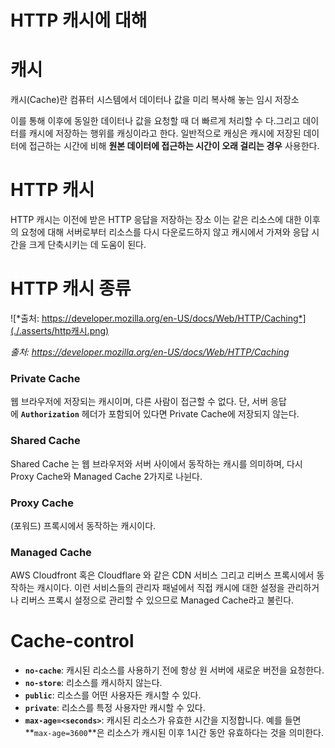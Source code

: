 # HTTP 캐시에 대해

# 캐시

캐시(Cache)란 컴퓨터 시스템에서 데이터나 값을 미리 복사해 놓는 임시 저장소

이를 통해 이후에 동일한 데이터나 값을 요청할 때 더 빠르게 처리할 수 다.그리고 데이터를 캐시에 저장하는 행위를 캐싱이라고 한다. 일반적으로 캐싱은 캐시에 저장된 데이터에 접근하는 시간에 비해 **원본 데이터에 접근하는 시간이 오래 걸리는 경우** 사용한다.

# HTTP 캐시

HTTP 캐시는 이전에 받은 HTTP 응답을 저장하는 장소 이는 같은 리소스에 대한 이후의 요청에 대해 서버로부터 리소스를 다시 다운로드하지 않고 캐시에서 가져와 응답 시간을 크게 단축시키는 데 도움이 된다.

# HTTP 캐시 종류

![*출처: https://developer.mozilla.org/en-US/docs/Web/HTTP/Caching*](./.asserts/http캐시.png)

*출처: https://developer.mozilla.org/en-US/docs/Web/HTTP/Caching*

### **Private Cache**

웹 브라우저에 저장되는 캐시이며, 다른 사람이 접근할 수 없다. 단, 서버 응답에 **`Authorization`** 헤더가 포함되어 있다면 Private Cache에 저장되지 않는다.

### **Shared Cache**

Shared Cache 는 웹 브라우저와 서버 사이에서 동작하는 캐시를 의미하며, 다시 Proxy Cache와 Managed Cache 2가지로 나뉜다.

### **Proxy Cache**

(포워드) 프록시에서 동작하는 캐시이다.

### **Managed Cache**

AWS Cloudfront 혹은 Cloudflare 와 같은 CDN 서비스 그리고 리버스 프록시에서 동작하는 캐시이다. 이런 서비스들의 관리자 패널에서 직접 캐시에 대한 설정을 관리하거나 리버스 프록시 설정으로 관리할 수 있으므로 Managed Cache라고 불린다.

# Cache-control

- **`no-cache`**: 캐시된 리소스를 사용하기 전에 항상 원 서버에 새로운 버전을 요청한다.
- **`no-store`**: 리소스를 캐시하지 않는다.
- **`public`**: 리소스를 어떤 사용자든 캐시할 수 있다.
- **`private`**: 리소스를 특정 사용자만 캐시할 수 있다.
- **`max-age=<seconds>`**: 캐시된 리소스가 유효한 시간을 지정합니다. 예를 들면 **`max-age=3600`**은 리소스가 캐시된 이후 1시간 동안 유효하다는 것을 의미한다.
